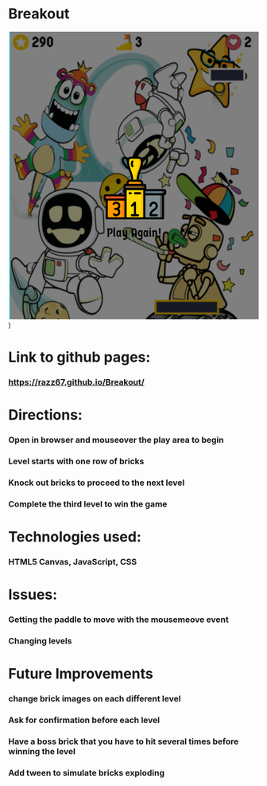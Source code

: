 # Breakout

![Breakout screenshot](https://github.com/Razz67/Breakout/blob/master/images/Screenshot%202022-09-19%20110545.png))

# Link to github pages:  
### https://razz67.github.io/Breakout/

# Directions: 
### Open in browser and mouseover the play area to begin
### Level starts with one row of bricks
### Knock out bricks to proceed to the next level
### Complete the third level to win the game


# Technologies used: 
### HTML5 Canvas, JavaScript, CSS

# Issues:
### Getting the paddle to move with the mousemeove event
### Changing levels

# Future Improvements
### change brick images on each different level
### Ask for confirmation before each level
### Have a boss brick that you have to hit several times before winning the level
### Add tween to simulate bricks exploding
